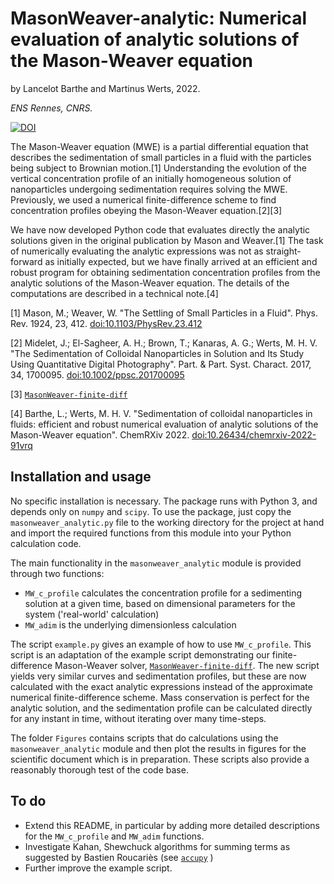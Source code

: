 # MasonWeaver-analytic: Numerical evaluation of analytic solutions of the Mason-Weaver equation

by Lancelot Barthe and Martinus Werts, 2022.

*ENS Rennes, CNRS.*

[![DOI](https://zenodo.org/badge/569429237.svg)](https://zenodo.org/badge/latestdoi/569429237)

The Mason-Weaver equation (MWE) is a partial differential equation that describes the sedimentation of small particles in a fluid with the particles being subject to Brownian motion.[1] Understanding the evolution of the vertical concentration profile of an initially homogeneous solution of nanoparticles undergoing sedimentation requires solving the MWE. Previously, we used a numerical finite-difference scheme to find concentration profiles obeying the Mason-Weaver equation.[2][3]

We have now developed Python code that evaluates directly the analytic solutions given  in the original publication by Mason and Weaver.[1] The task of numerically evaluating the analytic expressions was not as straight-forward as initially expected, but we have finally arrived at an efficient and robust program for obtaining sedimentation concentration profiles from the analytic solutions of the Mason-Weaver equation. The details of the computations are described in a technical note.[4]


[1] Mason, M.; Weaver, W. "The Settling of Small Particles in a Fluid".
    Phys. Rev. 1924, 23, 412.
    [doi:10.1103/PhysRev.23.412](https://doi.org/10.1103/PhysRev.23.412)

[2] Midelet, J.; El-Sagheer, A. H.; Brown, T.; Kanaras, A. G.;
    Werts, M. H. V. "The Sedimentation of Colloidal Nanoparticles in 
    Solution and Its Study Using Quantitative Digital Photography".
    Part. & Part. Syst. Charact. 2017, 34, 1700095. 
    [doi:10.1002/ppsc.201700095](https://doi.org/10.1002/ppsc.201700095)

[3] [`MasonWeaver-finite-diff`](https://github.com/mhvwerts/MasonWeaver-finite-diff)

[4] Barthe, L.; Werts, M. H. V. "Sedimentation of colloidal nanoparticles
	in fluids: efficient and robust numerical evaluation of analytic solutions
	of the Mason-Weaver equation". ChemRXiv 2022.
	[doi:10.26434/chemrxiv-2022-91vrq](https://doi.org/10.26434/chemrxiv-2022-91vrq)

## Installation and usage

No specific installation is necessary. The package runs with Python 3, and depends only on `numpy` and `scipy`. To use the package, just copy the `masonweaver_analytic.py` file to the working directory for the project at hand and import the required functions from this module into your Python calculation code.

The main functionality in the `masonweaver_analytic` module is provided through two functions:

- `MW_c_profile` calculates the concentration profile for a sedimenting solution at a given time, based on dimensional parameters for the system ('real-world' calculation)
- `MW_adim` is the underlying dimensionless calculation

The script `example.py` gives an example of how to use `MW_c_profile`. This script is an adaptation of the example script demonstrating our finite-difference Mason-Weaver solver, [`MasonWeaver-finite-diff`](https://github.com/mhvwerts/MasonWeaver-finite-diff). The new script yields very similar curves and sedimentation profiles, but these are now calculated with the exact analytic expressions instead of the approximate numerical finite-difference scheme. Mass conservation is perfect for the analytic solution, and the sedimentation profile can be calculated directly for any instant in time, without iterating over many time-steps.

The folder `Figures` contains scripts that do calculations using the `masonweaver_analytic` module and then plot the results in figures for the scientific document which is in preparation. These scripts also provide a reasonably thorough test of the code base.


## To do

- Extend this README, in particular by adding more detailed descriptions for the `MW_c_profile` and `MW_adim` functions.
- Investigate Kahan, Shewchuck algorithms for summing terms as suggested by Bastien Roucariès (see [`accupy`](https://pypi.org/project/accupy/) )
- Further improve the example script.
